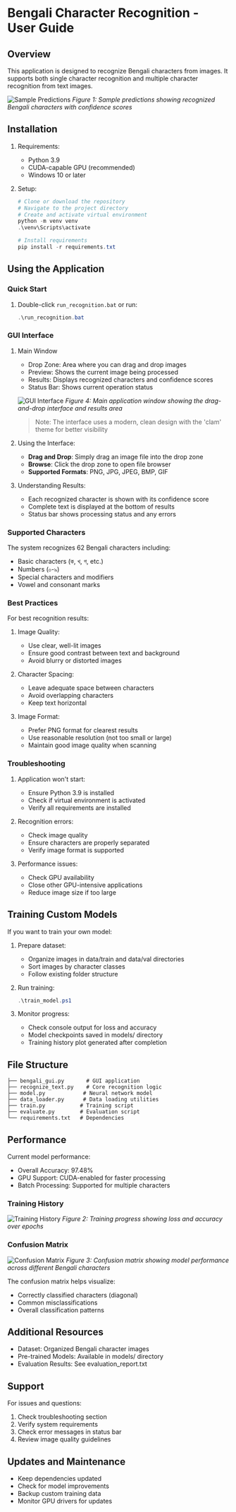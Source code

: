 # Bengali Character Recognition - User Guide

## Overview
This application is designed to recognize Bengali characters from images. It supports both single character recognition and multiple character recognition from text images.

![Sample Predictions](images/sample_predictions.png)
*Figure 1: Sample predictions showing recognized Bengali characters with confidence scores*

## Installation

1. Requirements:
   - Python 3.9
   - CUDA-capable GPU (recommended)
   - Windows 10 or later

2. Setup:
   ```powershell
   # Clone or download the repository
   # Navigate to the project directory
   # Create and activate virtual environment
   python -m venv venv
   .\venv\Scripts\activate

   # Install requirements
   pip install -r requirements.txt
   ```

## Using the Application

### Quick Start
1. Double-click `run_recognition.bat` or run:
   ```powershell
   .\run_recognition.bat
   ```

### GUI Interface

1. Main Window
   - Drop Zone: Area where you can drag and drop images
   - Preview: Shows the current image being processed
   - Results: Displays recognized characters and confidence scores
   - Status Bar: Shows current operation status

   ![GUI Interface](images/gui_interface.png)
   *Figure 4: Main application window showing the drag-and-drop interface and results area*

   > Note: The interface uses a modern, clean design with the 'clam' theme for better visibility

2. Using the Interface:
   - **Drag and Drop**: Simply drag an image file into the drop zone
   - **Browse**: Click the drop zone to open file browser
   - **Supported Formats**: PNG, JPG, JPEG, BMP, GIF

3. Understanding Results:
   - Each recognized character is shown with its confidence score
   - Complete text is displayed at the bottom of results
   - Status bar shows processing status and any errors

### Supported Characters

The system recognizes 62 Bengali characters including:
- Basic characters (ক, খ, গ, etc.)
- Numbers (০-৯)
- Special characters and modifiers
- Vowel and consonant marks

### Best Practices

For best recognition results:
1. Image Quality:
   - Use clear, well-lit images
   - Ensure good contrast between text and background
   - Avoid blurry or distorted images

2. Character Spacing:
   - Leave adequate space between characters
   - Avoid overlapping characters
   - Keep text horizontal

3. Image Format:
   - Prefer PNG format for clearest results
   - Use reasonable resolution (not too small or large)
   - Maintain good image quality when scanning

### Troubleshooting

1. Application won't start:
   - Ensure Python 3.9 is installed
   - Check if virtual environment is activated
   - Verify all requirements are installed

2. Recognition errors:
   - Check image quality
   - Ensure characters are properly separated
   - Verify image format is supported

3. Performance issues:
   - Check GPU availability
   - Close other GPU-intensive applications
   - Reduce image size if too large

## Training Custom Models

If you want to train your own model:

1. Prepare dataset:
   - Organize images in data/train and data/val directories
   - Sort images by character classes
   - Follow existing folder structure

2. Run training:
   ```powershell
   .\train_model.ps1
   ```

3. Monitor progress:
   - Check console output for loss and accuracy
   - Model checkpoints saved in models/ directory
   - Training history plot generated after completion

## File Structure

```
├── bengali_gui.py       # GUI application
├── recognize_text.py    # Core recognition logic
├── model.py            # Neural network model
├── data_loader.py      # Data loading utilities
├── train.py           # Training script
├── evaluate.py        # Evaluation script
└── requirements.txt   # Dependencies
```

## Performance

Current model performance:
- Overall Accuracy: 97.48%
- GPU Support: CUDA-enabled for faster processing
- Batch Processing: Supported for multiple characters

### Training History
![Training History](images/training_history.png)
*Figure 2: Training progress showing loss and accuracy over epochs*

### Confusion Matrix
![Confusion Matrix](images/confusion_matrix.png)
*Figure 3: Confusion matrix showing model performance across different Bengali characters*

The confusion matrix helps visualize:
- Correctly classified characters (diagonal)
- Common misclassifications
- Overall classification patterns

## Additional Resources

- Dataset: Organized Bengali character images
- Pre-trained Models: Available in models/ directory
- Evaluation Results: See evaluation_report.txt

## Support

For issues and questions:
1. Check troubleshooting section
2. Verify system requirements
3. Check error messages in status bar
4. Review image quality guidelines

## Updates and Maintenance

- Keep dependencies updated
- Check for model improvements
- Backup custom training data
- Monitor GPU drivers for updates
